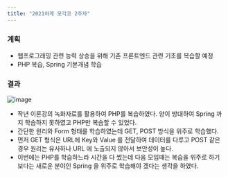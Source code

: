 ```yaml
---
title: "2021하계 모각코 2주차"
---
```


### 계획
  - 웹프로그래밍 관련 능력 상승을 위해 기존 프론트엔드 관련 기초를 복습할 예정
  - PHP 복습, Spring 기본개념 학습
### 결과
 ![image](https://user-images.githubusercontent.com/67006945/125186752-29756380-e267-11eb-8617-694e7c99b287.png)


  - 작년 이론강의 녹화자료를 활용하여 PHP를 복습하였다. 양이 방대하여 Spring 까지 학습하지 못하였고 PHP만 복습할 수 있었다.
  - 간단한 원리와 Form 형태를 학습하였는데 GET, POST 방식을 위주로 학습했다.
  - 먼저 GET 형식은 URL에 Key와 Value 를 전달하여 데이터를 다루고 POST 같은 경우 원리는 유사하나 URL 에 노출되지 않아서 보안성이 높다.
  - 이번에는 PHP를 학습하느라 시간을 다 썼는데 다음 모임때는 복습을 위주로 하기 보다는 새로운 분야인 Spring 을 위주로 학습해야 겠다는 생각을 하였다.